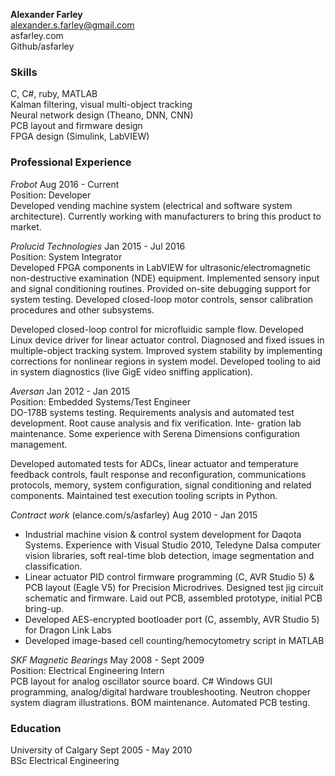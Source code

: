 **Alexander Farley**  
alexander.s.farley@gmail.com  
asfarley.com  
Github/asfarley  

### Skills
C, C#, ruby, MATLAB  
Kalman filtering, visual multi-object tracking  
Neural network design (Theano, DNN, CNN)  
PCB layout and firmware design  
FPGA design (Simulink, LabVIEW)  

### Professional Experience
*Frobot* Aug 2016 - Current  
Position: Developer  
Developed vending machine system (electrical and software system architecture). Currently working with manufacturers to bring
this product to market.

*Prolucid Technologies* Jan 2015 - Jul 2016  
Position: System Integrator  
Developed FPGA components in LabVIEW for ultrasonic/electromagnetic non-destructive examination (NDE) equipment. Implemented sensory input and signal conditioning routines. Provided on-site debugging support for system testing. Developed closed-loop motor controls, sensor calibration procedures and other subsystems. 

Developed closed-loop control for microfluidic sample flow. Developed Linux device driver for linear actuator control. Diagnosed and fixed issues in multiple-object tracking system. Improved system stability by implementing corrections for nonlinear regions in system model. Developed tooling to aid in system diagnostics (live GigE video sniffing application).

*Aversan* Jan 2012 - Jan 2015  
Position: Embedded Systems/Test Engineer  
DO-178B systems testing. Requirements analysis and automated test development. Root cause analysis and fix verification. Inte-
gration lab maintenance. Some experience with Serena Dimensions configuration management. 

Developed automated tests for ADCs, linear actuator and temperature feedback controls, fault response and reconfiguration,
communications protocols, memory, system configuration, signal conditioning and related components. Maintained test execution
tooling scripts in Python.

*Contract work* (elance.com/s/asfarley) Aug 2010 - Jan 2015
 * Industrial machine vision & control system development for Daqota Systems. Experience with Visual Studio 2010, Teledyne
Dalsa computer vision libraries, soft real-time blob detection, image segmentation and classification.
 * Linear actuator PID control firmware programming (C, AVR Studio 5) & PCB layout (Eagle V5) for Precision Microdrives.
Designed test jig circuit schematic and firmware. Laid out PCB, assembled prototype, initial PCB bring-up.
 * Developed AES-encrypted bootloader port (C, assembly, AVR Studio 5) for Dragon Link Labs
 * Developed image-based cell counting/hemocytometry script in MATLAB
 
*SKF Magnetic Bearings* May 2008 - Sept 2009  
Position: Electrical Engineering Intern  
PCB layout for analog oscillator source board. C# Windows GUI programming, analog/digital hardware troubleshooting. Neutron chopper system diagram illustrations. BOM maintenance. Automated PCB testing.

### Education
University of Calgary Sept 2005 - May 2010  
BSc Electrical Engineering
